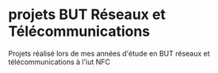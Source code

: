 # projets BUT Réseaux et Télécommunications

Projets réalisé lors de mes années d'étude en BUT réseaux et télécommunications à l'iut NFC
